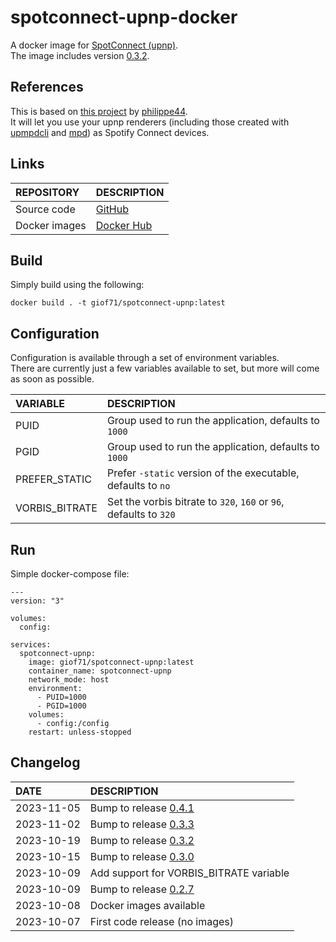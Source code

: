# spotconnect-upnp-docker

A docker image for [SpotConnect (upnp)](https://github.com/philippe44/SpotConnect).  
The image includes version [0.3.2](https://github.com/philippe44/SpotConnect/releases/tag/0.3.2).  

## References

This is based on [this project](https://github.com/philippe44/SpotConnect) by [philippe44](https://github.com/philippe44).  
It will let you use your upnp renderers (including those created with [upmpdcli](https://github.com/GioF71/upmpdcli-docker) and [mpd](https://github.com/giof71/mpd-alsa-docker)) as Spotify Connect devices.  

## Links

REPOSITORY|DESCRIPTION
:---|:---
Source code|[GitHub](https://github.com/GioF71/spotconnect-upnp-docker)
Docker images|[Docker Hub](https://hub.docker.com/r/giof71/spotconnect-upnp)

## Build

Simply build using the following:

```
docker build . -t giof71/spotconnect-upnp:latest
```

## Configuration

Configuration is available through a set of environment variables.  
There are currently just a few variables available to set, but more will come as soon as possible.  

VARIABLE|DESCRIPTION
:---|:---
PUID|Group used to run the application, defaults to `1000`
PGID|Group used to run the application, defaults to `1000`
PREFER_STATIC|Prefer `-static` version of the executable, defaults to `no`
VORBIS_BITRATE|Set the vorbis bitrate to `320`, `160` or `96`, defaults to `320`

## Run

Simple docker-compose file:

```
---
version: "3"

volumes:
  config:

services:
  spotconnect-upnp:
    image: giof71/spotconnect-upnp:latest
    container_name: spotconnect-upnp
    network_mode: host
    environment:
      - PUID=1000
      - PGID=1000
    volumes:
      - config:/config
    restart: unless-stopped
```

## Changelog

DATE|DESCRIPTION
:---|:---
2023-11-05|Bump to release [0.4.1](https://github.com/philippe44/SpotConnect/releases/tag/0.4.1)
2023-11-02|Bump to release [0.3.3](https://github.com/philippe44/SpotConnect/releases/tag/0.3.3)
2023-10-19|Bump to release [0.3.2](https://github.com/philippe44/SpotConnect/releases/tag/0.3.2)
2023-10-15|Bump to release [0.3.0](https://github.com/philippe44/SpotConnect/releases/tag/0.3.0)
2023-10-09|Add support for VORBIS_BITRATE variable
2023-10-09|Bump to release [0.2.7](https://github.com/philippe44/SpotConnect/releases/tag/0.2.7)
2023-10-08|Docker images available
2023-10-07|First code release (no images)
